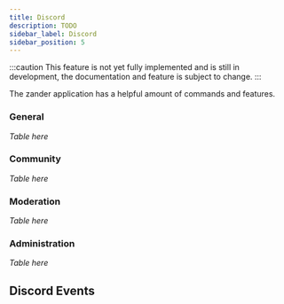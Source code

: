 ```yaml
---
title: Discord
description: TODO
sidebar_label: Discord
sidebar_position: 5
---
```


:::caution
This feature is not yet fully implemented and is still in development, the documentation and feature is subject to change.
:::

The zander application has a helpful amount of commands and features.

### General
*Table here*

### Community
*Table here*

### Moderation
*Table here*

### Administration
*Table here*

## Discord Events